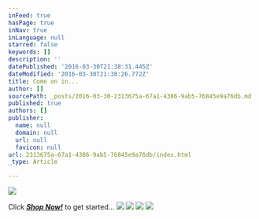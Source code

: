 ```yaml
---
inFeed: true
hasPage: true
inNav: true
inLanguage: null
starred: false
keywords: []
description: ''
datePublished: '2016-03-30T21:38:31.445Z'
dateModified: '2016-03-30T21:38:26.772Z'
title: Come on in...
author: []
sourcePath: _posts/2016-03-30-2313675a-67a1-4386-9ab5-76845e9a76db.md
published: true
authors: []
publisher:
  name: null
  domain: null
  url: null
  favicon: null
url: 2313675a-67a1-4386-9ab5-76845e9a76db/index.html
_type: Article

---
```

![](https://imgflo.herokuapp.com/graph/vahj1ThiexotieMo/9c9a2aa404486e487aca4e4e3e458370/passthrough.jpg?height=500&input=https%3A%2F%2Fs3-us-west-2.amazonaws.com%2Fthe-grid-img%2Fp%2F6e81f1ac6f20f031765d72294f3ddc096915f200.jpg&width=750)

Click [**_Shop Now!_**][0] to get started...
![](https://the-grid-user-content.s3-us-west-2.amazonaws.com/fd0a9086-8a99-4785-8c1b-def563092cef.jpg)
![](https://the-grid-user-content.s3-us-west-2.amazonaws.com/3c29b251-870f-4569-bfe6-9767cc25c844.jpg)
![](https://the-grid-user-content.s3-us-west-2.amazonaws.com/8c7add5f-f5df-4df9-9b0f-da831e94532b.jpg)
![](https://the-grid-user-content.s3-us-west-2.amazonaws.com/eb949961-4051-4b93-a7a9-560dc6c23e3b.jpg)

  


[0]: http://www.therusticshop.com/?store=LonestarRusticSupply